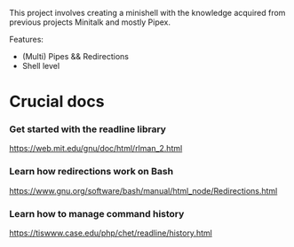 This project involves creating a minishell with the knowledge acquired from previous projects Minitalk and mostly Pipex.

Features:
- (Multi) Pipes && Redirections
- Shell level

# Crucial docs
### Get started with the readline library
https://web.mit.edu/gnu/doc/html/rlman_2.html

### Learn how redirections work on Bash
https://www.gnu.org/software/bash/manual/html_node/Redirections.html

### Learn how to manage command history
https://tiswww.case.edu/php/chet/readline/history.html
